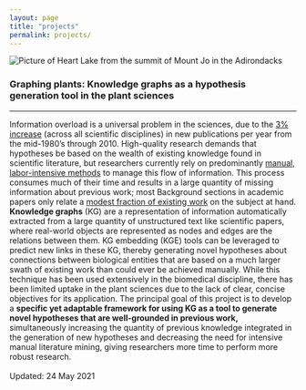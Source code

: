 ```yaml
---
layout: page
title: "projects"
permalink: projects/
---
```

![Picture of Heart Lake from the summit of Mount Jo in the Adirondacks](../images/MtJo.JPG)

### Graphing plants: Knowledge graphs as a hypothesis generation tool in the plant sciences
--------------
Information overload is a universal problem in the sciences, due to the [3% increase](https://asistdl.onlinelibrary.wiley.com/doi/full/10.1002/asi.23329?casa_token=wDGy6559dc0AAAAA%3A2yesVSc35EZ9Dw16QxvlnOdhn_7KsqN-plaa-MFzI_Rvx0C_3ErW7xEdxuv_PJEDf_Lft86qr_q_pPg) (across all scientific disciplines) in new publications per year from the mid-1980’s through 2010. High-quality research demands that hypotheses be based on the wealth of existing knowledge found in scientific literature, but researchers currently rely on predominantly [manual, labor-intensive methods](https://www.nature.com/articles/nj7612-457a) to manage this flow of information. This process consumes much of their time and results in a large quantity of missing information about previous work; most Background sections in academic papers only relate a [modest fraction of existing work](https://link.springer.com/content/pdf/10.1007/s11192-005-0014-8.pdf) on the subject at hand. **Knowledge graphs** (KG) are a representation of information automatically extracted from a large quantity of unstructured text like scientific papers, where real-world objects are represented as nodes and edges are the relations between them. KG embedding (KGE) tools can be leveraged to predict new links in these KG, thereby generating novel hypotheses about connections between biological entities that are based on a much larger swath of existing work than could ever be achieved manually. While this technique has been used extensively in the biomedical discipline, there has been limited uptake in the plant sciences due to the lack of clear, concise objectives for its application. The principal goal of this project is to develop a **specific yet adaptable framework for using KG as a tool to generate novel hypotheses that are well-grounded in previous work,** simultaneously increasing the quantity of previous knowledge integrated in the generation of new hypotheses and decreasing the need for intensive manual literature mining, giving researchers more time to perform more robust research.
<br><br>
Updated: 24 May 2021


